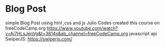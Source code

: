 # Blog Post

simple Blog Post using htnl ,css and js
Julio Codes created this course on freeCodeCamp.org
https://www.youtube.com/watch?v=Aj7HLsJenVg&t=3814s&ab_channel=freeCodeCamp.org
javascript api SwiperJS: https://swiperjs.com/
